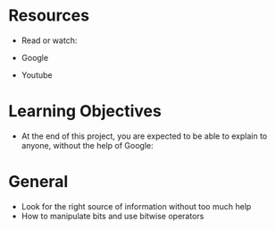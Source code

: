 # Resources

* Read or watch:

* Google
* Youtube

# Learning Objectives
* At the end of this project, you are expected to be able to explain to anyone, without the help of Google:

# General
* Look for the right source of information without too much help
* How to manipulate bits and use bitwise operators
